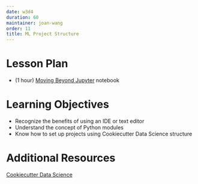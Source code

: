 ```yaml
---
date: w3d4
duration: 60
maintainer: joan-wang
order: 11
title: ML Project Structure
---
```


# Lesson Plan
- (1 hour) [Moving Beyond Jupyter](https://github.com/thisismetis/dscurriculum_gamma/blob/master/curriculum/project-03/ml-project-structure/moving_beyond_jupyter.ipynb) notebook

# Learning Objectives
- Recognize the benefits of using an IDE or text editor
- Understand the concept of Python modules
- Know how to set up projects using Cookiecutter Data Science structure


# Additional Resources
[Cookiecutter Data Science](https://drivendata.github.io/cookiecutter-data-science/)
